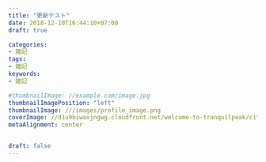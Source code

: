 ```yaml
---
title: "更新テスト"
date: 2018-12-10T16:44:10+07:00
draft: true

categories:
- 雑記
tags:
- 雑記
keywords:
- 雑記

#thumbnailImage: //example.com/image.jpg
thumbnailImagePosition: "left"
thumbnailImage: ///images/profile_image.png
coverImage: //d1u9biwaxjngwg.cloudfront.net/welcome-to-tranquilpeak/city.jpg
metaAlignment: center


draft: false
---
```


<!--more-->
